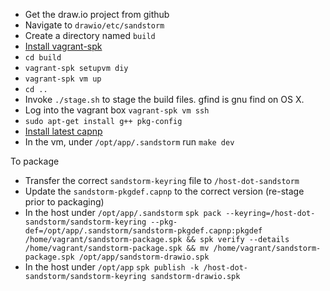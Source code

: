 - Get the draw.io project from github
- Navigate to `drawio/etc/sandstorm`
- Create a directory named `build`
- [Install vagrant-spk](https://docs.sandstorm.io/en/latest/vagrant-spk/installation/)
- `cd build`
- `vagrant-spk setupvm diy`
- `vagrant-spk vm up`
- `cd ..`
- Invoke `./stage.sh` to stage the build files. gfind is gnu find on OS X.
- Log into the vagrant box `vagrant-spk vm ssh`
- `sudo apt-get install g++ pkg-config`
- [Install latest capnp](https://capnproto.org/install.html)
- In the vm, under `/opt/app/.sandstorm` run `make dev`

To package
- Transfer the correct `sandstorm-keyring` file to `/host-dot-sandstorm`
- Update the `sandstorm-pkgdef.capnp` to the correct version (re-stage prior to packaging)
- In the host under `/opt/app/.sandstorm` `spk pack --keyring=/host-dot-sandstorm/sandstorm-keyring --pkg-def=/opt/app/.sandstorm/sandstorm-pkgdef.capnp:pkgdef /home/vagrant/sandstorm-package.spk && spk verify --details /home/vagrant/sandstorm-package.spk && mv /home/vagrant/sandstorm-package.spk /opt/app/sandstorm-drawio.spk`
- In the host under `/opt/app` `spk publish -k /host-dot-sandstorm/sandstorm-keyring sandstorm-drawio.spk`